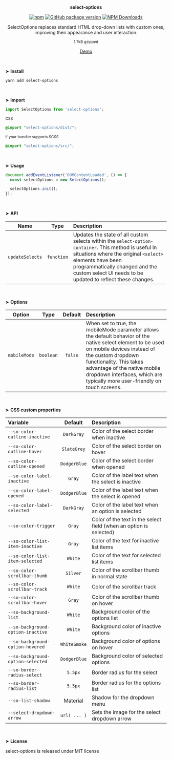 <br>
<p align="center"><strong>select-options</strong></p>

<div align="center">

[![npm](https://img.shields.io/npm/v/select-options.svg?colorB=brightgreen)](https://www.npmjs.com/package/select-options)
[![GitHub package version](https://img.shields.io/github/package-json/v/ux-ui-pro/select-options.svg)](https://github.com/ux-ui-pro/select-options)
[![NPM Downloads](https://img.shields.io/npm/dm/select-options.svg?style=flat)](https://www.npmjs.org/package/select-options)

</div>

<p align="center">SelectOptions replaces standard HTML drop-down lists with custom ones, improving their appearance and user interaction.</p>
<p align="center"><sup>1.7kB gzipped</sup></p>
<p align="center"><a href="https://codepen.io/ux-ui/full/pomJYYr">Demo</a></p>
<br>

&#10148; **Install**

```console
yarn add select-options
```
<br>

&#10148; **Import**

```javascript
import SelectOptions from 'select-options';
```
<sub>CSS</sub>
```SCSS
@import "select-options/dist/";
```
<sub>if your bundler supports SCSS</sub>
```SCSS
@import "select-options/src/";
```
<br>

&#10148; **Usage**

```javascript
document.addEventListener('DOMContentLoaded', () => {
  const selectOptions = new SelectOptions();

  selectOptions.init();
});
```
<br>

&#10148; **API**

|      Name       |    Type    | Description                                                                                                                                                                                                                                                        |
|:---------------:|:----------:|:-------------------------------------------------------------------------------------------------------------------------------------------------------------------------------------------------------------------------------------------------------------------|
| `updateSelects` | `function` | Updates the state of all custom selects within the `select-option-container`. This method is useful in situations where the original `<select>` elements have been programmatically changed and the custom select UI needs to be updated to reflect these changes. |
<br>

&#10148; **Options**

|    Option    |   Type    | Default | Description                                                                                                                                                                                                                                                                                            |
|:------------:|:---------:|:-------:|:-------------------------------------------------------------------------------------------------------------------------------------------------------------------------------------------------------------------------------------------------------------------------------------------------------|
| `mobileMode` | `boolean` | `false` | When set to true, the mobileMode parameter allows the default behavior of the native select element to be used on mobile devices instead of the custom dropdown functionality. This takes advantage of the native mobile dropdown interfaces, which are typically more user-friendly on touch screens. |
<br>

&#10148; **CSS custom properties**

| Variable                           |    Default    | Description                                                        |
|:-----------------------------------|:-------------:|:-------------------------------------------------------------------|
| `--so-color-outline-inactive`      |  `DarkGray`   | Color of the select border when inactive                           |
| `--so-color-outline-hover`         |  `SlateGrey`  | Color of the select border on hover                                |
| `--so-color-outline-opened`        | `DodgerBlue`  | Color of the select border when opened                             |
| `--so-color-label-inactive`        |    `Gray`     | Color of the label text when the select is inactive                |
| `--so-color-label-opened`          | `DodgerBlue`  | Color of the label text when the select is opened                  |
| `--so-color-label-selected`        |  `DarkGray`   | Color of the label text when an option is selected                 |
| `--so-color-trigger`               |    `Gray`     | Color of the text in the select field (when an option is selected) |
| `--so-color-list-item-inactive`    |    `Gray`     | Color of the text for inactive list items                          |
| `--so-color-list-item-selected`    |    `White`    | Color of the text for selected list items                          |
| `--so-color-scrollbar-thumb`       |   `Silver`    | Color of the scrollbar thumb in normal state                       |
| `--so-color-scrollbar-track`       |    `White`    | Color of the scrollbar track                                       |
| `--so-color-scrollbar-hover`       |    `Gray`     | Color of the scrollbar thumb on hover                              |
| `--so-background-list`             |    `White`    | Background color of the options list                               |
| `--so-background-option-inactive`  |    `White`    | Background color of inactive options                               |
| `--so-background-option-hovered`   | `WhiteSmoke`  | Background color of options on hover                               |
| `--so-background-option-selected`  | `DodgerBlue`  | Background color of selected options                               |
| `--so-border-radius-select`        |    `5.5px`    | Border radius for the select                                       |
| `--so-border-radius-list`          |    `5.5px`    | Border radius for the options list                                 |
| `--so-list-shadow`                 |   Material    | Shadow for the dropdown menu                                       |
| `--select-dropdown-arrow`          | `url( ... )`  | Sets the image for the select dropdown arrow                       |
<br>

&#10148; **License**

select-options is released under MIT license
